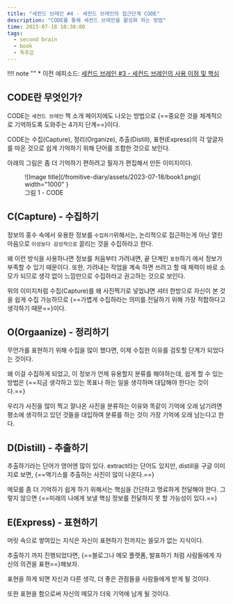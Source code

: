 ```yaml
---
title: "세컨드 브레인 #4 - 세컨드 브레인의 접근단계 CODE"
description: "CODE를 통해 세컨드 브레인을 활성화 하는 방법"
time: 2023-07-18 10:30:00
tags:
  - second brain
  - book
  - 독후감
---
```


!!!! note ""
    * 이전 에피소드: [세컨드 브레인 #3 - 세컨드 브레인의 사용 이점 및 핵심](/fromitive-diary/diary/2023-07-17-book)

## CODE란 무엇인가?

CODE는 `세컨드 브레인` 책 소개 페이지에도 나오는 방법으로 {==중요한 것을 체계적으로 기억하도록 도와주는 4가지 단계==}이다.

CODE는 수집(Capture), 정리(Organize), 추출(Distill), 표현(Express)의 각 앞글자를 따온 것으로 쉽게 기억하기 위해 단어를 조합한 것으로 보인다.

아래의 그림은 좀 더 기억하기 편하려고 필자가 편집해서 만든 이미지이다.

<figure markdown>
  ![Image title](/fromitive-diary/assets/2023-07-18/book1.png){ width="1000" }
  <figcaption>그림 1 - CODE</figcaption>
</figure>

## C(Capture) - 수집하기

정보의 홍수 속에서 유용한 정보를 `수집하기`위해서는, 논리적으로 접근하는게 아닌 열린 마음으로 `이성보다 감성적으로` 끌리는 것을 수집하라고 한다.

왜 이런 방식을 사용하나면 정보를 처음부터 가려내면, 끝 단계인 `표현`하기 에서 정보가 부족할 수 있기 때문이다. 또한, 가려내는 작업을 계속 하면 쓰려고 할 때 체력이 바로 소모가 되므로 생각 없이 느낌만으로 수집하라고 권고하는 것으로 보인다.

위의 이미지처럼 수집(Capture)를 왜 사진찍기로 넣었냐면 셔터 한방으로 자신이 본 것을 쉽게 수집 가능하므로 {==가볍게 수집하라는 의미를 전달하기 위해 가장 적합하다고 생각하기 때문==}이다.

## O(Orgaanize) - 정리하기

무언가를 표현하기 위해 수집을 많이 했다면, 이제 수집한 이유를 검토할 단계가 되었다는 것이다.

왜 이걸 수집하게 되었고, 이 정보가 언제 유용할지 분류를 해야하는데, 쉽게 할 수 있는 방법은 {==지금 생각하고 있는 목표나 하는 일을 생각하며 대답해야 한다는 것이다.==}

우리가 사진을 많이 찍고 잘나온 사진을 분류하는 이유와 똑같이 기억에 오래 남기려면 평소에 생각하고 있던 것들을 대입하여 분류를 하는 것이 가장 기억에 오래 남는다고 한다.

## D(Distill) - 추출하기

추출하기라는 단어가 영어엔 많이 있다. extract라는 단어도 있지만, distill을 구글 이미지로 보면, {==액기스를 추출하는 사진이 많이 나온다.==}

메모를 좀 더 기억하기 쉽게 하기 위해서는 핵심을 간단하고 명료하게 전달해야 한다. 그렇지 않으면 {==미래의 나에게 보낼 핵심 정보를 전달하지 못 할 가능성이 있다.==}

## E(Express) - 표현하기

머릿 속으로 쌓여있는 지식은 자신이 표현하기 전까지는 쓸모가 없는 지식이다.

추출하기 까지 진행되었다면, {==블로그나 메모 플랫폼, 발표하기 처럼 사람들에게 자신의 의견을 표현==}해보자.

표현을 하게 되면 자신과 다른 생각, 더 좋은 관점들을 사람들에게 받게 될 것이다. 

또한 표현을 함으로써 자신의 메모가 더욱 기억에 남게 될 것이다.
